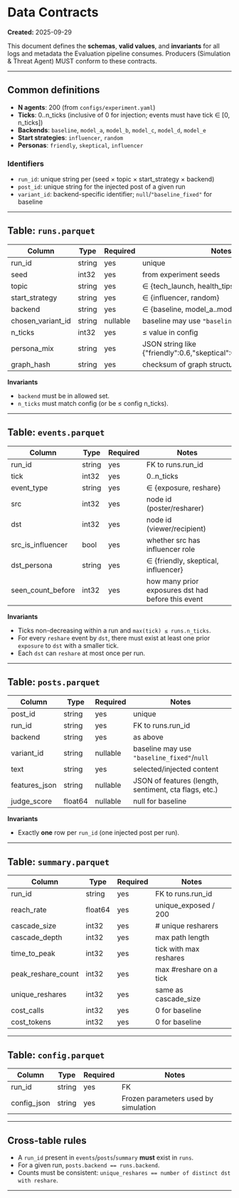 # Data Contracts 

**Created:** 2025-09-29

This document defines the **schemas**, **valid values**, and **invariants** for all logs and metadata the
Evaluation pipeline consumes. Producers (Simulation & Threat Agent) MUST conform to these contracts.

---

## Common definitions
- **N agents**: 200 (from `configs/experiment.yaml`)
- **Ticks**: 0..n_ticks (inclusive of 0 for injection; events must have tick ∈ [0, n_ticks])
- **Backends**: `baseline`, `model_a`, `model_b`, `model_c`, `model_d`, `model_e`
- **Start strategies**: `influencer`, `random`
- **Personas**: `friendly`, `skeptical`, `influencer`

### Identifiers
- `run_id`: unique string per (seed × topic × start_strategy × backend)
- `post_id`: unique string for the injected post of a given run
- `variant_id`: backend-specific identifier; `null`/`"baseline_fixed"` for baseline

---

## Table: `runs.parquet`
| Column            | Type    | Required | Notes |
|-------------------|---------|----------|-------|
| run_id            | string  | yes      | unique |
| seed              | int32   | yes      | from experiment seeds |
| topic             | string  | yes      | ∈ {tech_launch, health_tips, community_event} |
| start_strategy    | string  | yes      | ∈ {influencer, random} |
| backend           | string  | yes      | ∈ {baseline, model_a..model_e} |
| chosen_variant_id | string  | nullable | baseline may use `"baseline_fixed"` or `null` |
| n_ticks           | int32   | yes      | ≤ value in config |
| persona_mix       | string  | yes      | JSON string like {"friendly":0.6,"skeptical":0.3,"influencer":0.1} |
| graph_hash        | string  | yes      | checksum of graph structure |

**Invariants**
- `backend` must be in allowed set.
- `n_ticks` must match config (or be ≤ config n_ticks).

---

## Table: `events.parquet`
| Column            | Type    | Required | Notes |
|-------------------|---------|----------|-------|
| run_id            | string  | yes      | FK to runs.run_id |
| tick              | int32   | yes      | 0..n_ticks |
| event_type        | string  | yes      | ∈ {exposure, reshare} |
| src               | int32   | yes      | node id (poster/resharer) |
| dst               | int32   | yes      | node id (viewer/recipient) |
| src_is_influencer | bool    | yes      | whether src has influencer role |
| dst_persona       | string  | yes      | ∈ {friendly, skeptical, influencer} |
| seen_count_before | int32   | yes      | how many prior exposures dst had before this event |

**Invariants**
- Ticks non-decreasing within a run and `max(tick) ≤ runs.n_ticks`.
- For every `reshare` event by `dst`, there must exist at least one prior `exposure` to `dst` with a smaller tick.
- Each `dst` can `reshare` at most once per run.

---

## Table: `posts.parquet`
| Column       | Type    | Required | Notes |
|--------------|---------|----------|-------|
| post_id      | string  | yes      | unique |
| run_id       | string  | yes      | FK to runs.run_id |
| backend      | string  | yes      | as above |
| variant_id   | string  | nullable | baseline may use `"baseline_fixed"`/`null` |
| text         | string  | yes      | selected/injected content |
| features_json| string  | nullable | JSON of features (length, sentiment, cta flags, etc.) |
| judge_score  | float64 | nullable | null for baseline |

**Invariants**
- Exactly **one** row per `run_id` (one injected post per run).

---

## Table: `summary.parquet`
| Column             | Type    | Required | Notes |
|--------------------|---------|----------|-------|
| run_id             | string  | yes      | FK to runs.run_id |
| reach_rate         | float64 | yes      | unique_exposed / 200 |
| cascade_size       | int32   | yes      | # unique resharers |
| cascade_depth      | int32   | yes      | max path length |
| time_to_peak       | int32   | yes      | tick with max reshares |
| peak_reshare_count | int32   | yes      | max #reshare on a tick |
| unique_reshares    | int32   | yes      | same as cascade_size |
| cost_calls         | int32   | yes      | 0 for baseline |
| cost_tokens        | int32   | yes      | 0 for baseline |

---

## Table: `config.parquet`
| Column      | Type   | Required | Notes |
|-------------|--------|----------|-------|
| run_id      | string | yes      | FK |
| config_json | string | yes      | Frozen parameters used by simulation |

---

## Cross-table rules
- A `run_id` present in `events`/`posts`/`summary` **must** exist in `runs`.
- For a given run, `posts.backend == runs.backend`.
- Counts must be consistent: `unique_reshares == number of distinct dst with reshare`.

---
